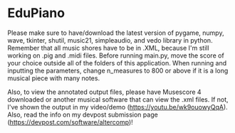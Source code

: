 # EduPiano
Please make sure to have/download the latest version of pygame, numpy, wave, tkinter, shutil, music21, simpleaudio, and vedo library in python.
Remember that all music shores have to be in .XML, because I'm still working on .pig and .midi files.
Before running main.py, move the score of your choice outside all of the folders of this application. 
When running and inputting the parameters, change n_measures to 800 or above if it is a long musical piece with many notes.

Also, to view the annotated output files, please have Musescore 4 downloaded or another musical software that can view the .xml files. If not, I've shown the output in my video/demo (https://youtu.be/wk9ouowyQqA). Also, read the info on my devpost submission page (https://devpost.com/software/altercomp)!
